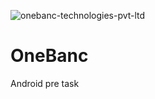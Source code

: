 ![onebanc-technologies-pvt-ltd](https://user-images.githubusercontent.com/22853459/180381937-aaa9fcc7-d38d-45f3-b8af-1ff0712849cc.png) 

# OneBanc

Android pre task

